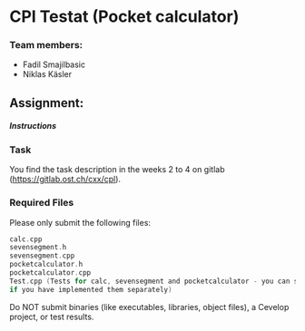 # CPI Testat (Pocket calculator)

### Team members:
- Fadil Smajilbasic
- Niklas Käsler 

## Assignment:

##### Instructions
### Task
You find the task description in the weeks 2 to 4 on gitlab (https://gitlab.ost.ch/cxx/cpl).

### Required Files
Please only submit the following files:
``` calc.h
calc.cpp
sevensegment.h
sevensegment.cpp
pocketcalculator.h
pocketcalculator.cpp
Test.cpp (Tests for calc, sevensegment and pocketcalculator - you can submit individual test files 
if you have implemented them separately)
```

Do NOT submit binaries (like executables, libraries, object files), a Cevelop project, or test results.